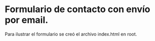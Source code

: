 # Formulario de contacto con envío por email.

Para ilustrar el formulario se creó el archivo index.html en root.
